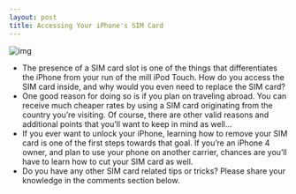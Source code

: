 ```yaml
---
layout: post
title: Accessing Your iPhone's SIM Card
---
```

![img](http://media.idownloadblog.com/wp-content/uploads/2010/12/iPhone-Basics.jpg)
* The presence of a SIM card slot is one of the things that differentiates the iPhone from your run of the mill iPod Touch. How do you access the SIM card inside, and why would you even need to replace the SIM card?
* One good reason for doing so is if you plan on traveling abroad. You can receive much cheaper rates by using a SIM card originating from the country you’re visiting. Of course, there are other valid reasons and additional points that you’ll want to keep in mind as well…
* If you ever want to unlock your iPhone, learning how to remove your SIM card is one of the first steps towards that goal. If you’re an iPhone 4 owner, and plan to use your phone on another carrier, chances are you’ll have to learn how to cut your SIM card as well.
* Do you have any other SIM card related tips or tricks? Please share your knowledge in the comments section below.


